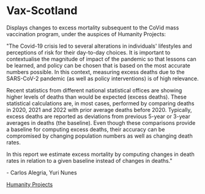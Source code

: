 # Vax-Scotland

Displays changes to excess mortality subsequent to the CoVid mass vaccination program, under the auspices of Humanity Projects:

"The Covid-19 crisis led to several alterations in individuals' lifestyles and perceptions of risk for their day-to-day choices. It is important to contextualise the magnitude of impact of the pandemic so that lessons can be learned, and policy can be chosen that is based on the most accurate numbers possible. In this context, measuring excess deaths due to the SARS-CoV-2 pandemic (as well as policy interventions) is of high relevance.

Recent statistics from different national statistical offices are showing higher levels of deaths than would be expected (excess deaths). These statistical calculations are, in most cases, performed by comparing deaths in 2020, 2021 and 2022 with prior average deaths before 2020. Typically, excess deaths are reported as deviations from previous 5-year or 3-year averages in deaths (the baseline). Even though these comparisons provide a baseline for computing excess deaths, their accuracy can be compromised by changing population numbers as well as changing death rates.

In this report we estimate excess mortality by computing changes in death rates in relation to a given baseline instead of changes in deaths."

\- Carlos Alegria, Yuri Nunes

[Humanity Projects](https://phinancetechnologies.com/HumanityProjects/Humanity%20projects.asp)

